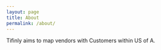 ```yaml
---
layout: page
title: About
permalink: /about/
---
```


Tifinly aims to map vendors with Customers within US of A.
